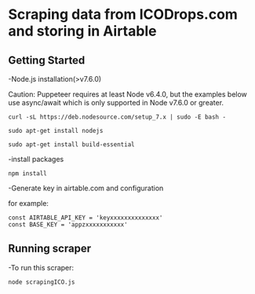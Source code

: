 # Scraping data from ICODrops.com and storing in Airtable

## Getting Started

-Node.js installation(>v7.6.0)

Caution: Puppeteer requires at least Node v6.4.0, but the examples below use async/await which is only supported in Node v7.6.0 or greater.
```
curl -sL https://deb.nodesource.com/setup_7.x | sudo -E bash -

sudo apt-get install nodejs

sudo apt-get install build-essential
```
-install packages
```
npm install 
```
-Generate key in airtable.com and configuration

for example:
```
const AIRTABLE_API_KEY = 'keyxxxxxxxxxxxxxx'
const BASE_KEY = 'appzxxxxxxxxxxx'
```

## Running scraper

-To run this scraper:
```
node scrapingICO.js
```